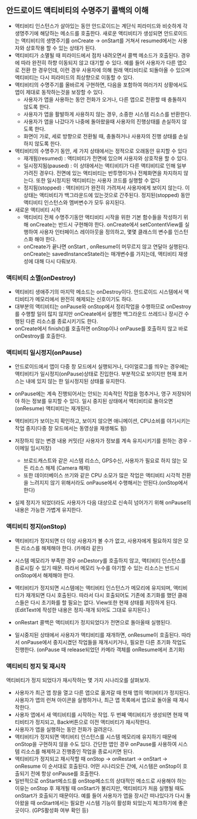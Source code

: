## 안드로이드 액티비티의 수명주기 콜백의 이해

- 액티비티 인스턴스가 살아있는 동안 안드로이드는 계단식 피라미드와 비슷하게 각 생명주기에 해당하는 메소드를 호출한다. 새로운 액티비티가 생성되면 안드로이드는 액티비티의 생명주기를 onCreate -> onStart를 거쳐서 resumed에서는 사용자와 상호작용 할 수 있는 상태가 된다. 
- 액티비티가 소멸될 때 피라미드에서 점차 내려오면서 콜백 메소드가 호출된다. 경우에 따라 완전히 하향 이동되지 않고 대기할 수 있다. 예를 들어 사용자가 다른 앱으로 전환 한 경우인데, 이런 경우 사용자에 의해 원래 액티비티로 되돌아올 수 있으며 액티비티는 다시 피라미드의 최상향으로 이동할 수 있다.
- 액티비티의 수명주기를 올바르게 구현하면, 다음을 포함하여 여러가지 상황에서도 앱이 제대로 동작하는것을 보장할 수 있다.
	- 사용자가 앱을 사용하는 동안 전화가 오거나, 다른 앱으로 전환할 때 충돌하지 않도록 한다.
	- 사용자가 앱을 활발하게 사용하지 않는 경우, 소중한 시스템 리소스를 반환한다. 
	- 사용자가 앱을 나갔다가 나중에 돌아왔을때 사용자의 진행상태를 손실하지 않도록 한다.
	- 화면이 가로, 세로 방향으로 전환될 때, 충돌하거나 사용자의 진행 상태를 손실하지 않도록 한다.
- 액티비티의 수명주기 동안, 세 가지 상태에서는 정적으로 오래동안 유지할 수 있다 
	- 재개됨(resumed) : 액티비티가 전면에 있으며 사용자와 상호작용 할 수 있다.
	- 일시정지됨(paused) : 이 상태에서는 액티비티가 다른 액티비티로 인해 일부 가려진 경우다. 전면에 있는 액티비티는 반투명이거나 전체화면을 차지하지 않는다. 또한 일시정지된 액티비티는 사용자 코드를 실행할 수 없다
	- 정지됨(stopped) : 액티비티가 완전히 가려져서 사용자에게 보이지 않는다. 이 상태는 액티비티가 백그라운드에 있는것으로 간주된다. 정지된(stopped) 동안 액티비티 인스턴스와 멤버변수가 모두 유지된다.
- 새로운 액티비티 시작
	- 액티비티 전체 수명주기동안 액티비티 시작을 위한 기본 함수들을 작성하기 위해 onCreate는 반드시 구현해야 한다. onCreate에서 setContentView를 실행하여 사용자 인터페이스 레이아웃을 정의하고, 몇몇 클래스의 변수를 인스턴스화 해야 한다. 
	- onCreate가 끝나면 onStart , onResume이 머무르지 않고 연달아 실행된다. onCreate는 savedInstanceState라는 매개변수를 가지는데, 액티비티 재생성에 대해 다시 다뤄보자.



### 액티비티 소멸(onDestroy)

- 액티비티 생애주기의 마지막 메소드는 onDestroy이다. 안드로이드 시스템에서 액티비티가 메모리에서 완전히 해제되는 신호이기도 하다. 
- 대부분의 액티비티는 onPause와 onStop에서 정리작업을 수행하므로 onDestroy를 수행할 일이 많지 않지만 onCreate에서 실행한 백그라운드 쓰레드나 장시간 수행된 다른 리소스를 종료시키기도 한다. 
- onCreate에서 finish()를 호출하면 onStop이나 onPause를 호출하지 않고 바로 onDestroy를 호출한다. 



### 액티비티 일시정지(onPause)

- 안드로이드에서 앱이 다중 창 모드에서 실행되거나, 다이얼로그를 띄우는 경우에는 액티비티가 일시정지(onPause)상태로 진입한다. 부분적으로 보이지만 현재 포커스는 내에 있지 않는 한 일시정지된 상태를 유지한다. 
- onPause에는 계속 진행되어서는 안되는 지속적인 작업을 멈추거나, 영구 저장되어야 하는 정보를 유지할 수 있다. 일시 중지된 상태에서 액티비티로 돌아오면(onResume) 액티비티는 재개된다. 

- 액티비티가 보이는지 확인하고, 보이지 않으면 애니메이션, CPU소비를 야기시키는 작업 중지(다중 창 모드에서는 동영상을 재생해도 됨)
- 저장하지 않는 변경 내용 커밋(단 사용자가 정보를 계속 유지시키기를 원하는 경우 - 이메일 임시저장)
	- 브로드캐스트와 같은 시스템 리소스, GPS수신, 사용자가 필요로 하지 않는 모든 리소스 해제 (Camera 해제)
	- 또한 데이터베이스 쓰기와 같은 CPU 소모가 많은 작업은 액티비티 시각적 전환을 느려지지 않기 위해서라도 onPause에서 수행해서는 안된다.(onStop에서 한다) 

- 실제 정지가 되었더라도 사용자가 다음 대상으로 신속히 넘어가기 위해 onPause의 내용은 가능한 가볍게 유지한다. 



### 액티비티 정지(onStop)

- 액티비티가 정지되면 더 이상 사용자가 볼 수가 없고, 사용자에게 필요하지 않은 모든 리소스를 해제해야 한다. (카메라 같은)
- 시스템 메모리가 부족한 경우 onDestory를 호출하지 않고, 액티비티 인스턴스를 종료시킬 수 있기 때문. 따라서 메모리 누수를 야기할 수 있는 리소스는 반드시 onStop에서 해제해야 한다.
- 액티비티가 정지되면 시스템에는 액티비티 인스턴스가 메모리에 유지되며, 액티비티가 재개되면 다시 호출된다. 따라서 다시 호출되어도 기존에 초기화를 했던 클래스들은 다시 초기화를 할 필요는 없다. View또한 현재 상태를 저장하게 된다.(EditText에 작성한 내용은 정지-재개 되어도 그대로 유지된다.)
- onRestart 콜백은 액티비티가 정지되었다가 전면으로 돌아올때 실행된다.

- 일시중지된 상태에서 사용자가 액티비티를 재개하면, onResume이 호출된다. 따라서 onPause에서 중지시켰던 작업들을 재개시키거나, 필요한 다른 초기화 작업도 진행한다. (onPause 때 release되었던 카메라 객체를 onResume에서 초기화)



### 액티비티 정지 및 재시작

액티비티가 정지 되었다가 재시작하는 몇 가지 시나리오를 살펴보자.

- 사용자가 최근 앱 창을 열고 다른 앱으로 옮겨갈 때 현재 앱의 액티비티가 정지된다. 사용자가 앱의 런쳐 아이콘을 실행하거나, 최근 앱 목록에서 앱으로 돌아올 때 재시작한다. 
- 사용자 앱에서 새 액티비티를 시작하는 작업. 두 번째 액티비티가 생성되면 현재 액티비티가 정지되고, Back버튼으로 이전 액티비티가 재시작한다. 
- 사용자가 앱을 실행하는 동안 전화가 걸려온다. 
- 액티비티가 정지되면 액티비티 인스턴스를 시스템 메모리에 유지하기 때문에 onStop을 구현하지 않을 수도 있다. 간단한 앱인 경우 onPause를 사용하여 시스템 리소스를 해제하고 진행중인 작업을 종료시키면 된다. 
- 액티비티가 정지되고 재시작할 때 onStop -> onRestart -> onStart -> onResume 이 순서대로 호출된다. 어떤 시나리오든 간에, 시스템은 onStop이 호출되기 전에 항상 onPause를 호출한다. 
- 일반적으로 onStart메소드를 onStop메소드의 상대적인 메소드로 사용해야 하는 이유는 onStop 후 재개될 때 onStart가 불리지만, 액티비티가 처음 실행될 때도 onStart가 호출되기 때문이다. 예를 들어 사용자가 앱을 장시간 떠나있다가 다시 돌아왔을 때 onStart에서는 필요한 시스템 기능이 활성화 되었는지 체크하기에 좋은 곳이다. (GPS활성화 여부 확인 등)
